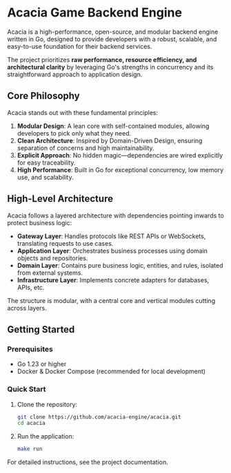 # Acacia Game Backend Engine

Acacia is a high-performance, open-source, and modular backend engine written in Go, designed to provide developers with a robust, scalable, and easy-to-use foundation for their backend services.

The project prioritizes **raw performance, resource efficiency, and architectural clarity** by leveraging Go's strengths in concurrency and its straightforward approach to application design.

## Core Philosophy

Acacia stands out with these fundamental principles:

1. **Modular Design**: A lean core with self-contained modules, allowing developers to pick only what they need.
2. **Clean Architecture**: Inspired by Domain-Driven Design, ensuring separation of concerns and high maintainability.
3. **Explicit Approach**: No hidden magic—dependencies are wired explicitly for easy traceability.
4. **High Performance**: Built in Go for exceptional concurrency, low memory use, and scalability.

## High-Level Architecture

Acacia follows a layered architecture with dependencies pointing inwards to protect business logic:

- **Gateway Layer**: Handles protocols like REST APIs or WebSockets, translating requests to use cases.
- **Application Layer**: Orchestrates business processes using domain objects and repositories.
- **Domain Layer**: Contains pure business logic, entities, and rules, isolated from external systems.
- **Infrastructure Layer**: Implements concrete adapters for databases, APIs, etc.

The structure is modular, with a central core and vertical modules cutting across layers.

## Getting Started

### Prerequisites
- Go 1.23 or higher
- Docker & Docker Compose (recommended for local development)

### Quick Start
1. Clone the repository:
   ```bash
   git clone https://github.com/acacia-engine/acacia.git
   cd acacia
   ```
2. Run the application:
   ```bash
   make run
   ```

For detailed instructions, see the project documentation.
